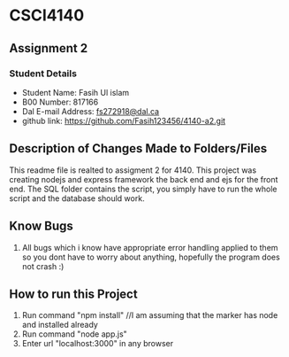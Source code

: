 # CSCI4140
## Assignment 2 

### Student Details

- Student Name: Fasih Ul islam
- B00 Number: 817166
- Dal E-mail Address: fs272918@dal.ca
- github link: https://github.com/Fasih123456/4140-a2.git

## Description of Changes Made to Folders/Files
This readme file is realted to assigment 2 for 4140. This project was creating nodejs and express framework the back end and ejs for the front end. The SQL folder contains the script, you simply have to run the whole script and the database should work. 

## Know Bugs
1. All bugs which i know have appropriate error handling applied to them so you dont have to worry about anything, hopefully the program does not crash :) 

## How to run this Project
1. Run command "npm install" //I am assuming that the marker has node and installed already
2. Run command "node app.js"
3. Enter url "localhost:3000" in any browser

